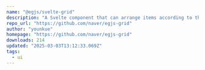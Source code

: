 ```yaml
---
name: "@egjs/svelte-grid"
description: "A Svelte component that can arrange items according to the type of grids"
repo_url: "https://github.com/naver/egjs-grid"
author: "younkue"
homepage: "https://github.com/naver/egjs-grid"
downloads: 214
updated: "2025-03-03T13:12:33.069Z"
tags: 
  - ui
---
```

